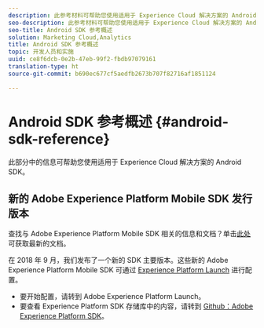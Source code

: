 ```yaml
---
description: 此参考材料可帮助您使用适用于 Experience Cloud 解决方案的 Android SDK。
seo-description: 此参考材料可帮助您使用适用于 Experience Cloud 解决方案的 Android SDK。
seo-title: Android SDK 参考概述
solution: Marketing Cloud,Analytics
title: Android SDK 参考概述
topic: 开发人员和实施
uuid: ce8f6dcb-0e2b-47eb-99f2-fbdb97079161
translation-type: ht
source-git-commit: b690ec677cf5aedfb2673b707f82716af1851124

---
```



# Android SDK 参考概述 {#android-sdk-reference}

此部分中的信息可帮助您使用适用于 Experience Cloud 解决方案的 Android SDK。

## 新的 Adobe Experience Platform Mobile SDK 发行版本

查找与 Adobe Experience Platform Mobile SDK 相关的信息和文档？单击[此处](https://aep-sdks.gitbook.io/docs/)可获取最新的文档。

在 2018 年 9 月，我们发布了一个新的 SDK 主要版本。这些新的 Adobe Experience Platform Mobile SDK 可通过 [Experience Platform Launch](https://www.adobe.com/cn/experience-platform/launch.html) 进行配置。

* 要开始配置，请转到 Adobe Experience Platform Launch。
* 要查看 Experience Platform SDK 存储库中的内容，请转到 [Github：Adobe Experience Platform SDK](https://github.com/Adobe-Marketing-Cloud/acp-sdks)。
